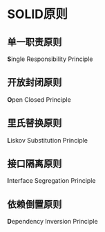 # SOLID原则

## 单一职责原则

**S**ingle Responsibility Principle

## 开放封闭原则

**O**pen Closed Principle

## 里氏替换原则

**L**iskov Substitution Principle

## 接口隔离原则

**I**nterface Segregation Principle

## 依赖倒置原则

**D**ependency Inversion Principle